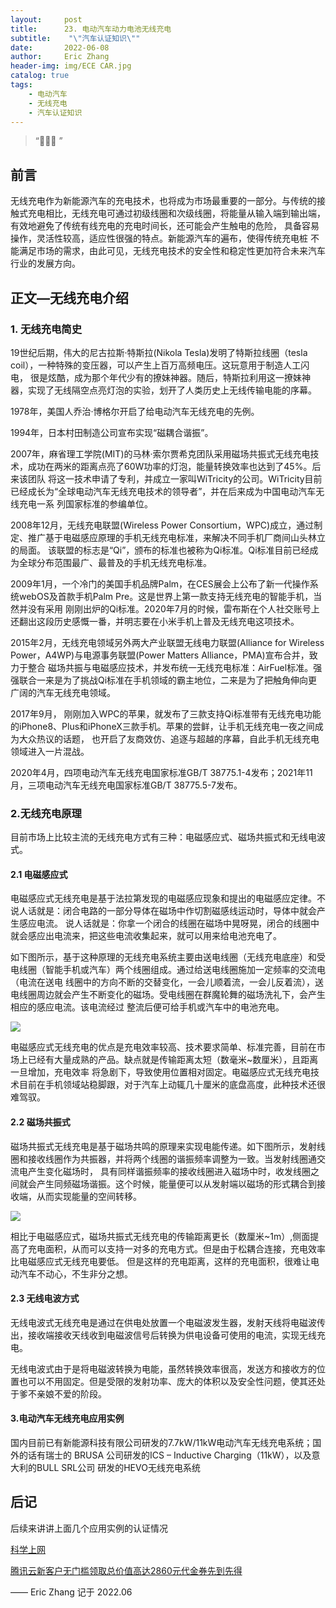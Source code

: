 ```yaml
---
layout:     post
title:      23. 电动汽车动力电池无线充电
subtitle:    "\"汽车认证知识\""
date:       2022-06-08
author:     Eric Zhang
header-img: img/ECE CAR.jpg
catalog: true
tags:
    - 电动汽车
    - 无线充电
    - 汽车认证知识
---
```


> “🙉🙉🙉 ”


## 前言
无线充电作为新能源汽车的充电技术，也将成为市场最重要的一部分。与传统的接触式充电相比，无线充电可通过初级线圈和次级线圈，将能量从输入端到输出端，
有效地避免了传统有线充电的充电时间长，还可能会产生触电的危险， 具备容易操作，灵活性较高，适应性很强的特点。新能源汽车的遍布，使得传统充电桩
不能满足市场的需求，由此可见，无线充电技术的安全性和稳定性更加符合未来汽车行业的发展方向。

## 正文—无线充电介绍
### 1. 无线充电简史
19世纪后期，伟大的尼古拉斯·特斯拉(Nikola Tesla)发明了特斯拉线圈（tesla coil），一种特殊的变压器，可以产生上百万高频电压。这玩意用于制造人工闪电，
很是炫酷，成为那个年代少有的撩妹神器。随后，特斯拉利用这一撩妹神器，实现了无线隔空点亮灯泡的实验，划开了人类历史上无线传输电能的序幕。

1978年，美国人乔治·博格尔开启了给电动汽车无线充电的先例。

1994年，日本村田制造公司宣布实现“磁耦合谐振”。

2007年，麻省理工学院(MIT)的马林·索尔贾希克团队采用磁场共振式无线充电技术，成功在两米的距离点亮了60W功率的灯泡，能量转换效率也达到了45%。后来该团队
将这一技术申请了专利，并成立一家叫WiTricity的公司。WiTricity目前已经成长为“全球电动汽车无线充电技术的领导者”，并在后来成为中国电动汽车无线充电一系
列国家标准的参编单位。

2008年12月，无线充电联盟(Wireless Power Consortium，WPC)成立，通过制定、推广基于电磁感应原理的手机无线充电标准，来解决不同手机厂商间山头林立的局面。
该联盟的标志是“Qi”，颁布的标准也被称为Qi标准。Qi标准目前已经成为全球分布范围最广、最普及的手机无线充电标准。

2009年1月，一个冷门的美国手机品牌Palm，在CES展会上公布了新一代操作系统webOS及首款手机Palm Pre。这是世界上第一款支持无线充电的智能手机，当然并没有采用
刚刚出炉的Qi标准。2020年7月的时候，雷布斯在个人社交账号上还翻出这段历史感慨一番，并明志要在小米手机上普及无线充电这项技术。

2015年2月，无线充电领域另外两大产业联盟无线电力联盟(Alliance for Wireless Power，A4WP)与电源事务联盟(Power Matters Alliance，PMA)宣布合并，致力于整合
磁场共振与电磁感应技术，并发布统一无线充电标准：AirFuel标准。强强联合一来是为了挑战Qi标准在手机领域的霸主地位，二来是为了把触角伸向更广阔的汽车无线充电领域。

2017年9月， 刚刚加入WPC的苹果，就发布了三款支持Qi标准带有无线充电功能的iPhone8、Plus和iPhoneX三款手机。苹果的尝鲜，让手机无线充电一夜之间成为大众热议的话题，
也开启了友商效仿、追逐与超越的序幕，自此手机无线充电领域进入一片混战。

2020年4月，四项电动汽车无线充电国家标准GB/T 38775.1-4发布；2021年11月，三项电动汽车无线充电国家标准GB/T 38775.5-7发布。

### 2.无线充电原理
目前市场上比较主流的无线充电方式有三种：电磁感应式、磁场共振式和无线电波式。

#### 2.1 电磁感应式
电磁感应式无线充电是基于法拉第发现的电磁感应现象和提出的电磁感应定律。不说人话就是：闭合电路的一部分导体在磁场中作切割磁感线运动时，导体中就会产生感应电流。
说人话就是：你拿一个闭合的线圈在磁场中晃呀晃，闭合的线圈中就会感应出电流来，把这些电流收集起来，就可以用来给电池充电了。

如下图所示，基于这种原理的无线充电系统主要由送电线圈（无线充电底座）和受电线圈（智能手机或汽车）两个线圈组成。通过给送电线圈施加一定频率的交流电（电流在送电
线圈中的方向不断的交替变化，一会儿顺着流，一会儿反着流），送电线圈周边就会产生不断变化的磁场。受电线圈在群魔轮舞的磁场洗礼下，会产生相应的感应电流。该电流经过
整流后便可给手机或汽车中的电池充电。

![](/img/WCEV1.PNG)

电磁感应式无线充电的优点是充电效率较高、技术要求简单、标准完善，目前在市场上已经有大量成熟的产品。缺点就是传输距离太短（数毫米~数厘米），且距离一旦增加，充电效率
将急剧下，导致使用位置相对固定。电磁感应式无线充电技术目前在手机领域站稳脚跟，对于汽车上动辄几十厘米的底盘高度，此种技术还很难驾驭。

#### 2.2 磁场共振式
磁场共振式无线充电是基于磁场共鸣的原理来实现电能传递。如下图所示，发射线圈和接收线圈作为共振器，并将两个线圈的谐振频率调整为一致。当发射线圈通交流电产生变化磁场时，
具有同样谐振频率的接收线圈进入磁场中时，收发线圈之间就会产生同频磁场谐振。这个时候，能量便可以从发射端以磁场的形式耦合到接收端，从而实现能量的空间转移。


![](/img/WCEV2.PNG)

相比于电磁感应式，磁场共振式无线充电的传输距离更长（数厘米~1m）,侧面提高了充电面积，从而可以支持一对多的充电方式。但是由于松耦合连接，充电效率比电磁感应式无线充电要低。
但是这样的充电距离，这样的充电面积，很难让电动汽车不动心，不生非分之想。

#### 2.3 无线电波方式

无线电波式无线充电是通过在供电处放置一个电磁波发生器，发射天线将电磁波传出，接收端接收天线收到电磁波信号后转换为供电设备可使用的电流，实现无线充电。

无线电波式由于是将电磁波转换为电能，虽然转换效率很高，发送方和接收方的位置也可以不用固定。但是受限的发射功率、庞大的体积以及安全性问题，使其还处于爹不亲娘不爱的阶段。



#### 3.电动汽车无线充电应用实例
国内目前已有新能源科技有限公司研发的7.7kW/11kW电动汽车无线充电系统；国外的话有瑞士的 BRUSA 公司研发的ICS – Inductive Charging（11kW），以及意大利的BULL SRL公司
研发的HEVO无线充电系统

## 后记
后续来讲讲上面几个应用实例的认证情况

[科学上网](https://justmysocks.net/members/aff.php?aff=10848) 

[腾讯云新客户无门槛领取总价值高达2860元代金券先到先得](https://cloud.tencent.com/act/cps/redirect?redirect=1040&cps_key=2d2ab8faa01ad78edb8983691dbcd0ba&from=console) 

—— Eric Zhang 记于 2022.06


